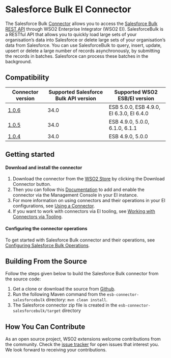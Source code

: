 # Salesforce Bulk EI Connector

The Salesforce Bulk [Connector](https://docs.wso2.com/display/EI640/Working+with+Connectors) allows you to access the [Salesforce Bulk REST API](https://developer.salesforce.com/docs/atlas.en-us.api_asynch.meta/api_asynch/asynch_api_intro.htm) through WSO2 Enterprise Integrator (WSO2 EI). SalesforceBulk is a RESTful API that allows you to quickly load large sets of your organisation’s data into Salesforce or delete large sets of your organisation’s data from Salesforce. You can use SalesforceBulk to query, insert, update, upsert or delete a large number of records asynchronously, by submitting the records in batches. Salesforce can process these batches in the background.

## Compatibility

| Connector version | Supported Salesforce Bulk API version | Supported WSO2 ESB/EI version |
| ------------- | ------------- | ------------- |
| [1.0.6](https://github.com/wso2-extensions/esb-connector-salesforcebulk/tree/org.wso2.carbon.connector.salesforcebulk-1.0.6) | 34.0 | ESB 5.0.0, ESB 4.9.0, EI 6.3.0, EI 6.4.0    |
| [1.0.5](https://github.com/wso2-extensions/esb-connector-salesforcebulk/tree/org.wso2.carbon.connector.salesforcebulk-1.0.5) | 34.0 | ESB 4.9.0, 5.0.0, 6.1.0, 6.1.1 |
| [1.0.4](https://github.com/wso2-extensions/esb-connector-salesforcebulk/tree/org.wso2.carbon.connector.salesforcebulk-1.0.4) | 34.0 | ESB 4.9.0, 5.0.0  |

## Getting started

#### Download and install the connector

1. Download the connector from the [WSO2 Store](https://store.wso2.com/store/assets/esbconnector/details/3957b581-86e0-4909-ab75-c3cfa2ce6494) by clicking the Download Connector button.
2. Then you can follow this [Documentation](https://docs.wso2.com/display/EI640/Working+with+Connectors+via+the+Management+Console) to add and enable the connector via the Management Console in your EI instance.
3. For more information on using connectors and their operations in your EI configurations, see [Using a Connector](https://docs.wso2.com/display/EI640/Using+a+Connector).
4. If you want to work with connectors via EI tooling, see [Working with Connectors via Tooling](https://docs.wso2.com/display/EI640/Working+with+Connectors+via+Tooling).

#### Configuring the connector operations

To get started with Salesforce Bulk connector and their operations, see [Configuring Salesforce Bulk Operations](docs/config.md).


## Building From the Source

Follow the steps given below to build the Salesforce Bulk connector from the source code:

1. Get a clone or download the source from [Github](https://github.com/wso2-extensions/esb-connector-salesforcebulk).
2. Run the following Maven command from the `esb-connector-salesforcebulk` directory: `mvn clean install`.
3. The Salesforce connector zip file is created in the `esb-connector-salesforcebulk/target` directory

## How You Can Contribute

As an open source project, WSO2 extensions welcome contributions from the community.
Check the [issue tracker](https://github.com/wso2-extensions/esb-connector-salesforcebulk/issues) for open issues that interest you. We look forward to receiving your contributions.
